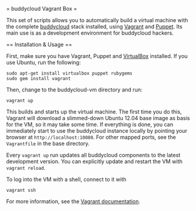 = buddycloud Vagrant Box =

This set of scripts allows you to automatically build a virtual machine with
the complete [buddycloud](http://www.buddycloud.com) stack installed, using
[Vagrant](http://www.vagrantup.com/) and [Puppet](http://puppetlabs.com/).
Its main use is as a development environment for buddycloud hackers.

== Installation & Usage ==

First, make sure you have Vagrant, Puppet and [VirtualBox](https://www.virtualbox.org/)
installed. If you use Ubuntu, run the following:

    sudo apt-get install virtualbox puppet rubygems
    sudo gem install vagrant

Then, change to the buddycloud-vm directory and run:

    vagrant up

This builds and starts up the virtual machine. The first time you do this,
Vagrant will download a slimmed-down Ubuntu 12.04 base image as basis for
the VM, so it may take some time. If everything is done, you can immediately
start to use the buddycloud instance locally by pointing your browser at
`http://localhost:10080`. For other mapped ports, see the `Vagrantfile` in
the base directory.

Every `vagrant up` run updates all buddycloud components to the latest
development version. You can explicitly update and restart the VM with
`vagrant reload`.

To log into the VM with a shell, connect to it with

    vagrant ssh

For more information, see the [Vagrant documentation](http://docs.vagrantup.com/v1/docs/commands.html).